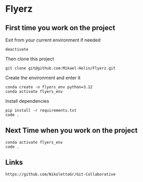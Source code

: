 # Flyerz

## First time you work on the project

Exit from your current environment if needed

    deactivate

Then clone this project

    git clone git@github.com:Mikael-Helin/Flyerz.git

Create the environment and enter it

    conda create -n flyers_env python=3.12
    conda activate flyers_env

Install dependencies

    pip install -r requirements.txt
    code .

## Next Time when you work on the project

    conda activate flyers_env
    code .

## Links

    https://github.com/NikolettaGr/Git-Collaborative